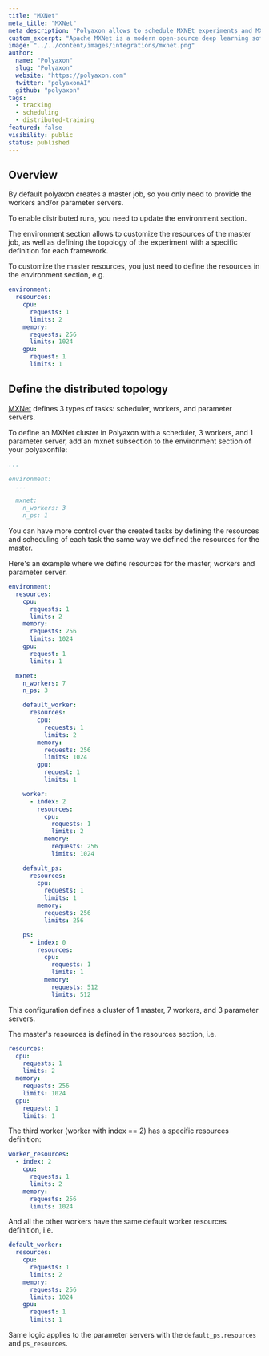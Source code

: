 ```yaml
---
title: "MXNet"
meta_title: "MXNet"
meta_description: "Polyaxon allows to schedule MXNEt experiments and MXNet distributed experiments, and supports tracking metrics, outputs, and models natively."
custom_excerpt: "Apache MXNet is a modern open-source deep learning software framework, used to train, and deploy deep neural networks."
image: "../../content/images/integrations/mxnet.png"
author:
  name: "Polyaxon"
  slug: "Polyaxon"
  website: "https://polyaxon.com"
  twitter: "polyaxonAI"
  github: "polyaxon"
tags: 
  - tracking
  - scheduling
  - distributed-training
featured: false
visibility: public
status: published
---
```


## Overview

By default polyaxon creates a master job, so you only need to provide the workers and/or parameter servers.

To enable distributed runs, you need to update the environment section.

The environment section allows to customize the resources of the master job, as well as defining the topology of the experiment with a specific definition for each framework.

To customize the master resources, you just need to define the resources in the environment section, e.g.

```yaml
environment:
  resources:
    cpu:
      requests: 1
      limits: 2
    memory:
      requests: 256
      limits: 1024
    gpu:
      request: 1
      limits: 1
```

## Define the distributed topology

[MXNet](https://mxnet.incubator.apache.org/faq/multi_devices.html#distributed-training-with-multiple-machines) defines 3 types of tasks: scheduler, workers, and parameter servers.

To define an MXNet cluster in Polyaxon with a scheduler, 3 workers, and 1 parameter server,
add an mxnet subsection to the environment section of your polyaxonfile:

```yaml
...

environment:
  ...

  mxnet:
    n_workers: 3
    n_ps: 1
```

You can have more control over the created tasks by defining the resources and scheduling of each task
the same way we defined the resources for the master.

Here's an example where we define resources for the master, workers and parameter server.


```yaml
environment:
  resources:
    cpu:
      requests: 1
      limits: 2
    memory:
      requests: 256
      limits: 1024
    gpu:
      request: 1
      limits: 1

  mxnet:
    n_workers: 7
    n_ps: 3

    default_worker:
      resources:
        cpu:
          requests: 1
          limits: 2
        memory:
          requests: 256
          limits: 1024
        gpu:
          request: 1
          limits: 1

    worker:
      - index: 2
        resources:
          cpu:
            requests: 1
            limits: 2
          memory:
            requests: 256
            limits: 1024

    default_ps:
      resources:
        cpu:
          requests: 1
          limits: 1
        memory:
          requests: 256
          limits: 256

    ps:
      - index: 0
        resources:
          cpu:
            requests: 1
            limits: 1
          memory:
            requests: 512
            limits: 512
```

This configuration defines a cluster of 1 master, 7 workers, and 3 parameter servers.

The master's resources is defined in the resources section, i.e.

```yaml
resources:
  cpu:
    requests: 1
    limits: 2
  memory:
    requests: 256
    limits: 1024
  gpu:
    request: 1
    limits: 1
```

The third worker (worker with index == 2) has a specific resources definition:

```yaml
worker_resources:
  - index: 2
    cpu:
      requests: 1
      limits: 2
    memory:
      requests: 256
      limits: 1024
```
And all the other workers have the same default worker resources definition, i.e.

```yaml
default_worker:
  resources:
    cpu:
      requests: 1
      limits: 2
    memory:
      requests: 256
      limits: 1024
    gpu:
      request: 1
      limits: 1
```

Same logic applies to the parameter servers with the `default_ps.resources` and `ps_resources`.

